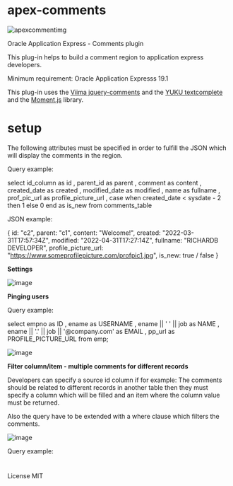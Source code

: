 # apex-comments

![apexcommentimg](https://user-images.githubusercontent.com/100072414/161127400-6822527c-df3c-46ee-b11d-206db1d3a298.jpg)

Oracle Application Express - Comments plugin

This plug-in helps to build a comment region to application express developers.

Minimum requirement: Oracle Application Expresss 19.1

This plug-in uses the <a href="https://viima.github.io/jquery-comments/" rel="nofollow">Viima jquery-comments</a> and the <a href="https://github.com/yuku/textcomplete" rel="nofollow">YUKU textcomplete</a> and the <a href="https://momentjs.com/" rel="nofollow">Moment.js</a> library.

# setup

The following attributes must be specified in order to fulfill the JSON which will display the comments in the region.

Query example:

select   id_column      as id
       , parent_id      as parent
       , comment        as content
       , created_date   as created
       , modified_date  as modified
       , name           as fullname
       , prof_pic_url   as profile_picture_url
       , case when created_date < sysdate - 2
              then 1
              else 0
         end as is_new
from comments_table

JSON example:

{
id: "c2",
parent: "c1",
content: "Welcome!",
created: "2022-03-31T17:57:34Z",
modified: "2022-04-31T17:27:14Z",
fullname: "RICHARDB DEVELOPER",
profile_picture_url: "https://www.someprofilepicture.com/profpic1.jpg",
is_new: true / false
}

<b>Settings</b>

![image](https://user-images.githubusercontent.com/100072414/163565918-6c91104e-1aab-49d0-b365-5f33728c65c5.png)

<b>Pinging users</b>

Query example:

select   empno                                  as ID 
       , ename                                  as USERNAME
       , ename || ' ' || job                    as NAME 
       , ename || '.' || job || '@company.com'  as EMAIL
       , pp_url                                 as PROFILE_PICTURE_URL
from emp;

![image](https://user-images.githubusercontent.com/100072414/163566318-a0c7bf22-f848-4e63-9f5c-b14494f2ed81.png)

<b>Filter column/item - multiple comments for different records</b>

Developers can specify a source id column if for example: The comments should be related to different records in another table
then they must specify a column which will be filled and an item where the column value must be returned.

Also the query have to be extended with a where clause which filters the comments.

![image](https://user-images.githubusercontent.com/100072414/163567076-6566d083-98d6-4e18-9c6a-38ed2ce81347.png)

Query example:

#

License MIT
